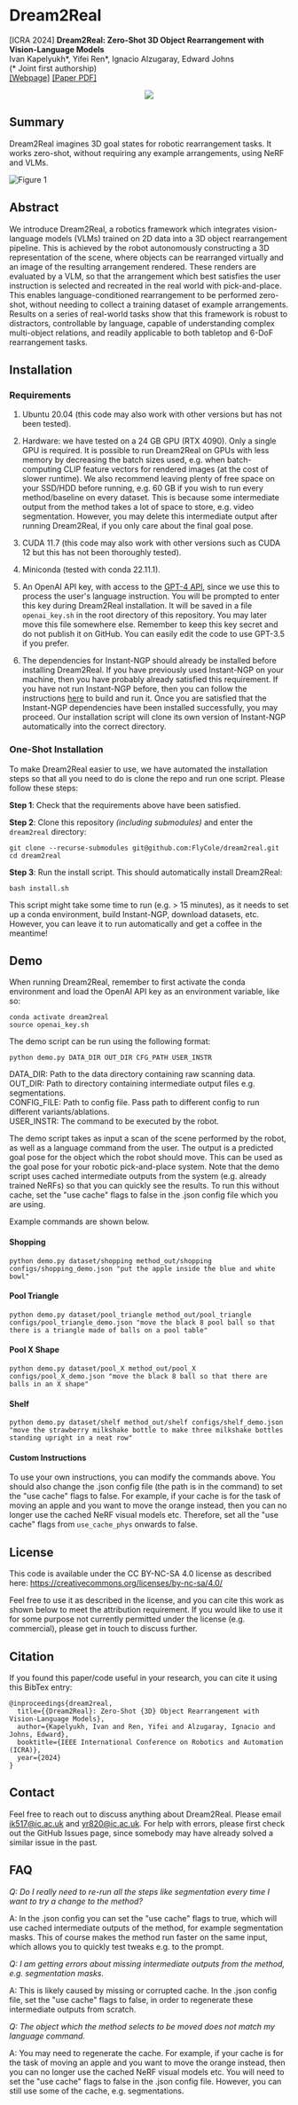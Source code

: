 # Dream2Real

[ICRA 2024] **Dream2Real: Zero-Shot 3D Object Rearrangement with Vision-Language Models**<br/>Ivan Kapelyukh\*, Yifei Ren\*, Ignacio Alzugaray, Edward Johns <br/>
(\* Joint first authorship) </br>
[[Webpage]](https://www.robot-learning.uk/dream2real) [[Paper PDF]](https://arxiv.org/pdf/2312.04533.pdf)

<p align="center">
    <img src="teaser/video.gif">
</p>

## Summary

Dream2Real imagines 3D goal states for robotic rearrangement tasks. It works zero-shot, without requiring any example arrangements, using NeRF and VLMs.

![Figure 1](teaser/figure_1.png)

## Abstract

We introduce Dream2Real, a robotics framework which integrates vision-language models (VLMs) trained on 2D data into a 3D object rearrangement pipeline. This is achieved by the robot autonomously constructing a 3D representation of the scene, where objects can be rearranged virtually and an image of the resulting arrangement rendered. These renders are evaluated by a VLM, so that the arrangement which best satisfies the user instruction is selected and recreated in the real world with pick-and-place. This enables language-conditioned rearrangement to be performed zero-shot, without needing to collect a training dataset of example arrangements. Results on a series of real-world tasks show that this framework is robust to distractors, controllable by language, capable of understanding complex multi-object relations, and readily applicable to both tabletop and 6-DoF rearrangement tasks.

## Installation

### Requirements

1. Ubuntu 20.04 (this code may also work with other versions but has not been tested).

2. Hardware: we have tested on a 24 GB GPU (RTX 4090). Only a single GPU is required. It is possible to run Dream2Real on GPUs with less memory by decreasing the batch sizes used, e.g. when batch-computing CLIP feature vectors for rendered images (at the cost of slower runtime). We also recommend leaving plenty of free space on your SSD/HDD before running, e.g. 60 GB if you wish to run every method/baseline on every dataset. This is because some intermediate output from the method takes a lot of space to store, e.g. video segmentation. However, you may delete this intermediate output after running Dream2Real, if you only care about the final goal pose.

3. CUDA 11.7 (this code may also work with other versions such as CUDA 12 but this has not been thoroughly tested).

4. Miniconda (tested with conda 22.11.1).

5. An OpenAI API key, with access to the [GPT-4 API](https://help.openai.com/en/articles/7102672-how-can-i-access-gpt-4), since we use this to process the user's language instruction. You will be prompted to enter this key during Dream2Real installation. It will be saved in a file `openai_key.sh` in the root directory of this repository. You may later move this file somewhere else. Remember to keep this key secret and do not publish it on GitHub. You can easily edit the code to use GPT-3.5 if you prefer.

7. The dependencies for Instant-NGP should already be installed before installing Dream2Real. If you have previously used Instant-NGP on your machine, then you have probably already satisfied this requirement. If you have not run Instant-NGP before, then you can follow the instructions [here](https://github.com/NVlabs/instant-ngp) to build and run it. Once you are satisfied that the Instant-NGP dependencies have been installed successfully, you may proceed. Our installation script will clone its own version of Instant-NGP automatically into the correct directory.

### One-Shot Installation

To make Dream2Real easier to use, we have automated the installation steps so that all you need to do is clone the repo and run one script. Please follow these steps:

**Step 1**: Check that the requirements above have been satisfied.

**Step 2**: Clone this repository *(including submodules)* and enter the `dream2real` directory:
```
git clone --recurse-submodules git@github.com:FlyCole/dream2real.git
cd dream2real
```

**Step 3**: Run the install script. This should automatically install Dream2Real:
```
bash install.sh
```

This script might take some time to run (e.g. > 15 minutes), as it needs to set up a conda environment, build Instant-NGP, download datasets, etc. However, you can leave it to run automatically and get a coffee in the meantime!

## Demo

When running Dream2Real, remember to first activate the conda environment and load the OpenAI API key as an environment variable, like so:
```commandline
conda activate dream2real
source openai_key.sh
```

The demo script can be run using the following format:
```commandline
python demo.py DATA_DIR OUT_DIR CFG_PATH USER_INSTR
```
DATA_DIR: Path to the data directory containing raw scanning data. \
OUT_DIR: Path to directory containing intermediate output files e.g. segmentations. \
CONFIG_FILE: Path to config file. Pass path to different config to run different variants/ablations. \
USER_INSTR: The command to be executed by the robot.

The demo script takes as input a scan of the scene performed by the robot, as well as a language command from the user. The output is a predicted goal pose for the object which the robot should move. This can be used as the goal pose for your robotic pick-and-place system. Note that the demo script uses cached intermediate outputs from the system (e.g. already trained NeRFs) so that you can quickly see the results. To run this without cache, set the "use cache" flags to false in the .json config file which you are using.

Example commands are shown below.

#### Shopping
```
python demo.py dataset/shopping method_out/shopping configs/shopping_demo.json "put the apple inside the blue and white bowl"
```
#### Pool Triangle
```
python demo.py dataset/pool_triangle method_out/pool_triangle configs/pool_triangle_demo.json "move the black 8 pool ball so that there is a triangle made of balls on a pool table"
```
#### Pool X Shape
```
python demo.py dataset/pool_X method_out/pool_X configs/pool_X_demo.json "move the black 8 ball so that there are balls in an X shape"
```
#### Shelf
```
python demo.py dataset/shelf method_out/shelf configs/shelf_demo.json "move the strawberry milkshake bottle to make three milkshake bottles standing upright in a neat row"
```

#### Custom Instructions

To use your own instructions, you can modify the commands above. You should also change the .json config file (the path is in the command) to set the "use cache" flags to false. For example, if your cache is for the task of moving an apple and you want to move the orange instead, then you can no longer use the cached NeRF visual models etc. Therefore, set all the "use cache" flags from `use_cache_phys` onwards to false.

## License

This code is available under the CC BY-NC-SA 4.0 license as described here:
https://creativecommons.org/licenses/by-nc-sa/4.0/

Feel free to use it as described in the license, and you can cite this work as shown below to meet the attribution requirement. If you would like to use it for some purpose not currently permitted under the license (e.g. commercial), please get in touch to discuss further.

## Citation

If you found this paper/code useful in your research, you can cite it using this BibTex entry:

```
@inproceedings{dream2real,
  title={{Dream2Real}: Zero-Shot {3D} Object Rearrangement with Vision-Language Models},
  author={Kapelyukh, Ivan and Ren, Yifei and Alzugaray, Ignacio and Johns, Edward},
  booktitle={IEEE International Conference on Robotics and Automation (ICRA)},
  year={2024}
}
```

## Contact

Feel free to reach out to discuss anything about Dream2Real. Please email ik517@ic.ac.uk and yr820@ic.ac.uk. For help with errors, please first check out the GitHub Issues page, since somebody may have already solved a similar issue in the past.

## FAQ

*Q: Do I really need to re-run all the steps like segmentation every time I want to try a change to the method?*

A: In the .json config you can set the "use cache" flags to true, which will use cached intermediate outputs of the method, for example segmentation masks. This of course makes the method run faster on the same input, which allows you to quickly test tweaks e.g. to the prompt.

*Q: I am getting errors about missing intermediate outputs from the method, e.g. segmentation masks.*

A: This is likely caused by missing or corrupted cache. In the .json config file, set the "use cache" flags to false, in order to regenerate these intermediate outputs from scratch.

*Q: The object which the method selects to be moved does not match my language command.*

A: You may need to regenerate the cache. For example, if your cache is for the task of moving an apple and you want to move the orange instead, then you can no longer use the cached NeRF visual models etc. You will need to set the "use cache" flags to false in the .json config file. However, you can still use some of the cache, e.g. segmentations.